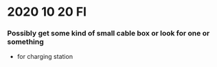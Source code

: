 # 2020 10 20 FI

### Possibly get some kind of small cable box or look for one or something



- for charging station